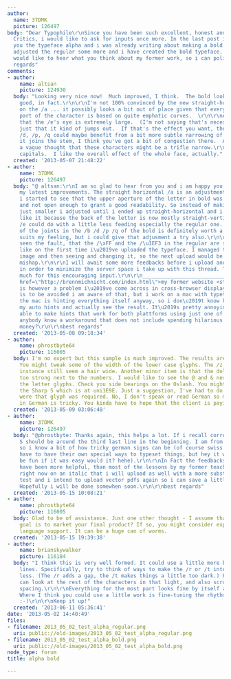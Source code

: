 ```yaml
---
author:
  name: 37DMK
  picture: 126497
body: "Dear Typophile\r\nSince you have been such excellent, honest and admirable
  Critics, i would like to ask for inputs once more. In the last post i have shown
  you the typeface alpha and i was already writing about making a bold. Now i have
  adjusted the regular some more and i have created the bold typeface. Therefore i
  would like to hear what you think about my former work, so i can polish it.\r\nbest
  regards"
comments:
- author:
    name: altsan
    picture: 124930
  body: "Looking very nice now!  Much improved, I think.  The bold looks especially
    good, in fact.\r\n\r\nI'm not 100% convinced by the new straight-horizontal crossbar
    on the /a ... it possibly looks a bit out of place given that every single other
    part of the character is based on quite emphatic curves.  \r\n\r\nAlso, I notice
    that the /e's eye is extremely large.  (I'm not saying that's necessarily bad,
    just that it kind of jumps out.  If that's the effect you want, then great.)\r\n\r\n/b,
    /d, /p, /q could maybe benefit from a bit more subtle narrowing of the bowl where
    it joins the stem, I think you've got a bit of congestion there.  Also, I have
    a vague thought that these characters might be a trifle narrow.\r\n\r\nLove the
    capitals.  I like the overall effect of the whole face, actually."
  created: '2013-05-07 21:48:22'
- author:
    name: 37DMK
    picture: 126497
  body: "@ altsan:\r\nI am so glad to hear from you and i am happy you like most of
    my latest improvements. The straight horizontal /a is an adjustment i made when
    i started to see that the upper aperture of the letter in bold was way too small
    and not open enough to grant a good readability. So instead of making the curves
    just smaller i adjusted until i ended up straight-horizontal and i started to
    like it because the back of the letter is now mostly straight-vertical.\r\n\r\nThe
    /e could do with a little less feeding especially the regular one. And the widening
    of the joints in the /b /d /p /q of the bold is definitely worth a try. The width
    suits my feeling, but i could give that adjusment a try also.\r\n\r\nMay be you\u2019ve
    seen the fault, that the /\xFF and the /\u1EF3 in the regular are still looking
    like on the first time i\u2019ve uploaded the typeface. I managed to upload the
    image and then seeing and changing it, so the next upload would be rid of that
    mishap.\r\n\r\nI will await some more feedbacks before i upload another version,
    in order to minimize the server space i take up with this thread. Thank you so
    much for this encouraging input.\r\n\r\n_______________________________________\r\n\r\n<a
    href=\"http://brennmichnicht.com/index.html\">my former website <strong>in german</strong></a>\r\n\r\nThere
    is however a problem i\u2019ve come across in cross-browser display. Auto hinting
    is to be avoided i am aware of that, but i work on a mac with typetool 3.1 and
    the mac is hinting everything itself anyway, so i don\u2019t know how to adjust
    my auto hints and actually see the result. It\u2019s pretty annoying not to be
    able to make hints that work for both plattforms using just one of them. Does
    anybody know a workaround that does not include spending hilarious amounts of
    money?\r\n\r\nbest regards"
  created: '2013-05-08 09:18:34'
- author:
    name: phrostbyte64
    picture: 116005
  body: I'm no expert but this sample is much improved. The results are very pleasing.
    You might tweak some of the width of the lower case glyphs. The /z and /w for
    instance still seem a hair wide. Another minor item is that the dollar sign seems
    too strong next to the numbers. I would like to see the @ and & next to some of
    the letter glyphs. Check you side bearings on the Oslash. You might wish to include
    the Sharp S which is at uni1E9E. Just a suggestion, I've had to do a few signs
    were that glyph was required. No, I don't speak or read German so making signs
    in German is tricky. You kinda have to hope that the client is paying attention.
  created: '2013-05-09 03:06:48'
- author:
    name: 37DMK
    picture: 126497
  body: "@phrostbyte: Thanks again, this helps a lot. If i recall correctly the sharp
    S should be around the third last line in the beginning. I am from switzerland,
    so i know a bit of how tricky german signs can be (of course swiss people always
    have to have their own special ways to typeset things, but hey it wouldn\u2019t
    be fun if it was easy would it? hehe).\r\n\r\nIn Fact the feedbacks on this forum
    have been more helpful, than most of the lessons by my former teachers. I am working
    right now on an italic that i will upload as well with a more substancial type
    test and i intend to upload vector pdfs again so i can save a little server space.
    Hopefully i will be done somewhen soon.\r\n\r\nbest regards"
  created: '2013-05-15 10:08:21'
- author:
    name: phrostbyte64
    picture: 116005
  body: Glad to be of assistance. Just one other thought - I assume that your ultimate
    goal is to market your final product? If so, you might consider expanding your
    language support. It can be a huge can of worms.
  created: '2013-05-15 19:39:38'
- author:
    name: brianskywalker
    picture: 116184
  body: "I think this is very well formed. It could use a little more balance in the
    lines. Specifically, try to think of ways to make the /r or /t interrupt the rhythm
    less. (The /r adds a gap, the /t makes things a little too dark.) From there you
    can look at the rest of the characters in that light, and also scrutinize your
    spacing.\r\n\r\nEverything for the most part looks fine by itself and side-by-side.
    Where I think you could use a little work is fine-tuning the rhythm and color.
    :-)\r\n\r\nKeep it up!"
  created: '2013-06-11 05:36:41'
date: '2013-05-02 14:40:49'
files:
- filename: 2013_05_02_test_alpha_regular.png
  uri: public://old-images/2013_05_02_test_alpha_regular.png
- filename: 2013_05_02_test_alpha_bold.png
  uri: public://old-images/2013_05_02_test_alpha_bold.png
node_type: forum
title: alpha bold

---
```

